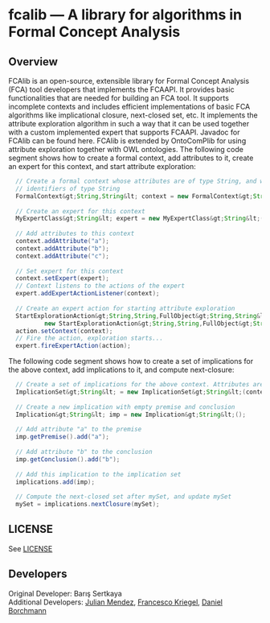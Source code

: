 fcalib — A library for algorithms in Formal Concept Analysis
============================================================

Overview
--------

FCAlib is an open-source, extensible library for Formal Concept Analysis (FCA)
tool developers that implements the FCAAPI. It provides basic functionalities
that are needed for building an FCA tool. It supports incomplete contexts and
includes efficient implementations of basic FCA algorithms like implicational
closure, next-closed set, etc. It implements the attribute exploration
algorithm in such a way that it can be used together with a custom implemented
expert that supports FCAAPI.  Javadoc for FCAlib can be found here. FCAlib is
extended by OntoComPlib for using attribute exploration together with OWL
ontologies. The following code segment shows how to create a formal context,
add attributes to it, create an expert for this context, and start attribute
exploration:

```java
  // Create a formal context whose attributes are of type String, and whose objects have
  // identifiers of type String
  FormalContext&gt;String,String&lt; context = new FormalContext&gt;String,String&lt;();
  
  // Create an expert for this context
  MyExpertClass&gt;String&lt; expert = new MyExpertClass&gt;String&lt;(context);
        
  // Add attributes to this context
  context.addAttribute("a");
  context.addAttribute("b");
  context.addAttribute("c");
        
  // Set expert for this context
  context.setExpert(expert);
  // Context listens to the actions of the expert
  expert.addExpertActionListener(context);
        
  // Create an expert action for starting attribute exploration           
  StartExplorationAction&gt;String,String,FullObject&gt;String,String&lt;&lt; action = 
          new StartExplorationAction&gt;String,String,FullObject&gt;String,String&lt;&lt;();
  action.setContext(context);
  // Fire the action, exploration starts...
  expert.fireExpertAction(action);
```

The following code segment shows how to create a set of implications for the
above context, add implications to it, and compute next-closure:

```java
  // Create a set of implications for the above context. Attributes are of type String
  ImplicationSet&gt;String&lt; = new ImplicationSet&gt;String&lt;(context);
          
  // Create a new implication with empty premise and conclusion
  Implication&gt;String&lt; imp = new Implication&gt;String&lt;();
          
  // Add attribute "a" to the premise
  imp.getPremise().add("a");
          
  // Add attribute "b" to the conclusion
  imp.getConclusion().add("b");
          
  // Add this implication to the implication set
  implications.add(imp);
          
  // Compute the next-closed set after mySet, and update mySet
  mySet = implications.nextClosure(mySet);
```

LICENSE
-------

See [LICENSE](LICENSE)

Developers
----------

Original Developer: Barış Sertkaya  
Additional Developers: [Julian Mendez](http://github.com/julianmendez), [Francesco Kriegel](http://github.com/francesco-kriegel), [Daniel Borchmann](http://github.com/exot)

